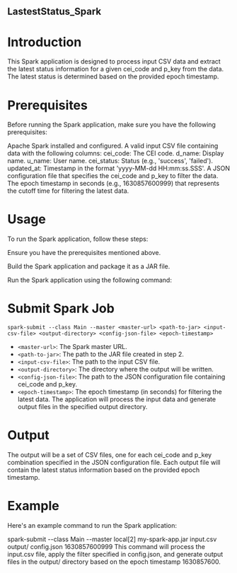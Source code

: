 ## LastestStatus_Spark

# Introduction
This Spark application is designed to process input CSV data and extract the latest status information for a given cei_code and p_key from the data. The latest status is determined based on the provided epoch timestamp.

# Prerequisites
Before running the Spark application, make sure you have the following prerequisites:

Apache Spark installed and configured.
A valid input CSV file containing data with the following columns:
cei_code: The CEI code.
d_name: Display name.
u_name: User name.
cei_status: Status (e.g., 'success', 'failed').
updated_at: Timestamp in the format 'yyyy-MM-dd HH:mm:ss.SSS'.
A JSON configuration file that specifies the cei_code and p_key to filter the data.
The epoch timestamp in seconds (e.g., 1630857600999) that represents the cutoff time for filtering the latest data.

# Usage
   To run the Spark application, follow these steps:

Ensure you have the prerequisites mentioned above.

Build the Spark application and package it as a JAR file.

Run the Spark application using the following command:

# Submit Spark Job
```spark-submit --class Main --master <master-url> <path-to-jar> <input-csv-file> <output-directory> <config-json-file> <epoch-timestamp>```
* ```<master-url>```: The Spark master URL.
* ```<path-to-jar>```: The path to the JAR file created in step 2.
* ```<input-csv-file>```: The path to the input CSV file.
* ```<output-directory>```: The directory where the output will be written.
* ```<config-json-file>```: The path to the JSON configuration file containing cei_code and p_key.
* ```<epoch-timestamp>```: The epoch timestamp (in seconds) for filtering the latest data.
The application will process the input data and generate output files in the specified output directory.

# Output
The output will be a set of CSV files, one for each cei_code and p_key combination specified in the JSON configuration file. Each output file will contain the latest status information based on the provided epoch timestamp.

# Example
Here's an example command to run the Spark application:


spark-submit --class Main --master local[2] my-spark-app.jar input.csv output/ config.json 1630857600999
This command will process the input.csv file, apply the filter specified in config.json, and generate output files in the output/ directory based on the epoch timestamp 1630857600.
